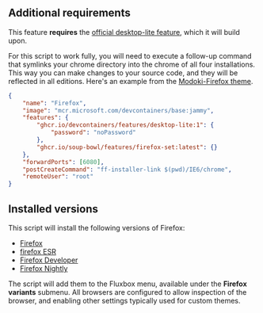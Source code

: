 ## Additional requirements

This feature **requires** the [official desktop-lite feature](https://github.com/devcontainers/features/tree/main/src/desktop-lite), which it will build upon.

For this script to work fully, you will need to execute a follow-up command that symlinks your chrome directory into the chrome of all four installations. This way you can make changes to your source code, and they will be reflected in all editions. Here's an example from the [Modoki-Firefox theme](https://github.com/soup-bowl/Modoki-Firefox).

```json
{
	"name": "Firefox",
	"image": "mcr.microsoft.com/devcontainers/base:jammy",
	"features": {
		"ghcr.io/devcontainers/features/desktop-lite:1": {
			"password": "noPassword"
		},
		"ghcr.io/soup-bowl/features/firefox-set:latest": {}
	},
	"forwardPorts": [6080],
	"postCreateCommand": "ff-installer-link $(pwd)/IE6/chrome",
	"remoteUser": "root"
}
```

## Installed versions

This script will install the following versions of Firefox:

* [Firefox](https://www.mozilla.org/en-GB/firefox/new/)
* [firefox ESR](https://www.mozilla.org/en-GB/firefox/enterprise/)
* [Firefox Developer](https://www.mozilla.org/en-GB/firefox/developer/)
* [Firefox Nightly](https://www.mozilla.org/en-GB/firefox/channel/desktop/#nightly)

The script will add them to the Fluxbox menu, available under the **Firefox variants** submenu. All browsers are configured to allow inspection of the browser, and enabling other settings typically used for custom themes.
